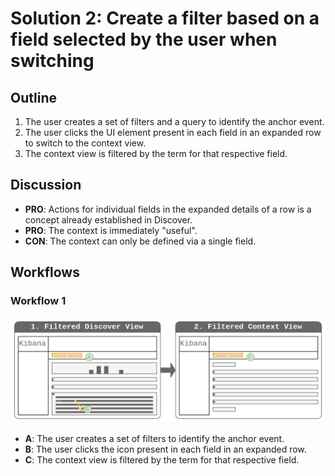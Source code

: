 # Solution 2: Create a filter based on a field selected by the user when switching

## Outline
1. The user creates a set of filters and a query to identify the anchor event.
2. The user clicks the UI element present in each field in an expanded row to 
   switch to the context view.
3. The context view is filtered by the term for that respective field.

## Discussion

* **PRO**: Actions for individual fields in the expanded details of a row is a 
  concept already established in Discover.
* **PRO**: The context is immediately "useful".
* **CON**: The context can only be defined via a single field.

## Workflows

### Workflow 1

![workflow-1](candidate-2-workflow-1.png)

* **A**: The user creates a set of filters to identify the anchor event.
* **B**: The user clicks the icon present in each field in an expanded row.
* **C**: The context view is filtered by the term for that respective field.
